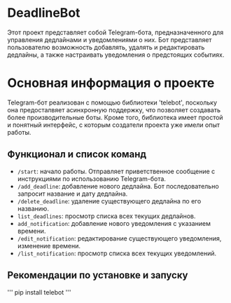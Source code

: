 # DeadlineBot
Этот проект представляет собой Telegram-бота, предназначенного для управления дедлайнами и уведомлениями о них. Бот представляет пользователю возможность добавлять, удалять и редактировать дедлайны, а также настраивать уведомления о предстоящих событиях.


# Основная информация о проекте
Telegram-бот реализован с помощью библиотеки 'telebot', поскольку она предосталвяет асинхронную поддержку, что позволяет создавать более производительные боты.
Кроме того, библиотека имеет простой и понятный интерфейс, с которым создатели проекта уже имели опыт работы.

## Функционал и список команд
  - `/start`: начало работы.
    Отправляет приветственное сообщение с инструкциями по использованию Telegram-бота.
  - `/add_deadline`: добавление нового дедлайна.
    Бот последовательно запросит название и дату дедлайна.
  - `/delete_deadline`: удаление существующего дедлайна по его названию.
  - `list_deadlines`: просмотр списка всех текущих дедлайнов.
  - `add_notification`: добавление нового уведомления с указанием времени.
  - `/edit_notification`: редактирование существующего уведомления, изменение времени.
  - `/list_notification`: просмотр списка всех текущих уведомлений.

## Рекомендации по установке и запуску
'''
pip install telebot
'''
     
